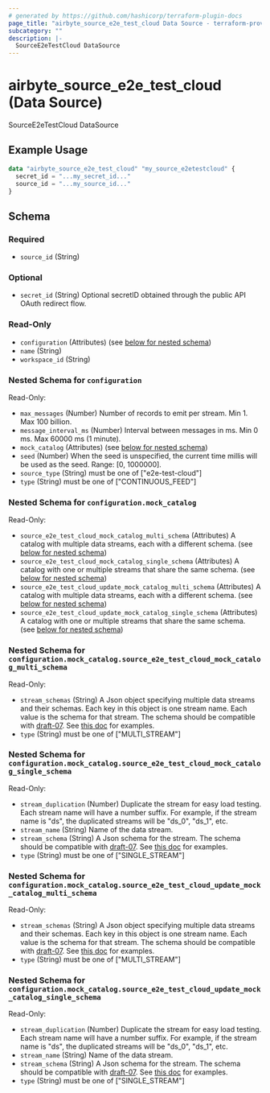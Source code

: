 ```yaml
---
# generated by https://github.com/hashicorp/terraform-plugin-docs
page_title: "airbyte_source_e2e_test_cloud Data Source - terraform-provider-airbyte"
subcategory: ""
description: |-
  SourceE2eTestCloud DataSource
---
```


# airbyte_source_e2e_test_cloud (Data Source)

SourceE2eTestCloud DataSource

## Example Usage

```terraform
data "airbyte_source_e2e_test_cloud" "my_source_e2etestcloud" {
  secret_id = "...my_secret_id..."
  source_id = "...my_source_id..."
}
```

<!-- schema generated by tfplugindocs -->
## Schema

### Required

- `source_id` (String)

### Optional

- `secret_id` (String) Optional secretID obtained through the public API OAuth redirect flow.

### Read-Only

- `configuration` (Attributes) (see [below for nested schema](#nestedatt--configuration))
- `name` (String)
- `workspace_id` (String)

<a id="nestedatt--configuration"></a>
### Nested Schema for `configuration`

Read-Only:

- `max_messages` (Number) Number of records to emit per stream. Min 1. Max 100 billion.
- `message_interval_ms` (Number) Interval between messages in ms. Min 0 ms. Max 60000 ms (1 minute).
- `mock_catalog` (Attributes) (see [below for nested schema](#nestedatt--configuration--mock_catalog))
- `seed` (Number) When the seed is unspecified, the current time millis will be used as the seed. Range: [0, 1000000].
- `source_type` (String) must be one of ["e2e-test-cloud"]
- `type` (String) must be one of ["CONTINUOUS_FEED"]

<a id="nestedatt--configuration--mock_catalog"></a>
### Nested Schema for `configuration.mock_catalog`

Read-Only:

- `source_e2e_test_cloud_mock_catalog_multi_schema` (Attributes) A catalog with multiple data streams, each with a different schema. (see [below for nested schema](#nestedatt--configuration--mock_catalog--source_e2e_test_cloud_mock_catalog_multi_schema))
- `source_e2e_test_cloud_mock_catalog_single_schema` (Attributes) A catalog with one or multiple streams that share the same schema. (see [below for nested schema](#nestedatt--configuration--mock_catalog--source_e2e_test_cloud_mock_catalog_single_schema))
- `source_e2e_test_cloud_update_mock_catalog_multi_schema` (Attributes) A catalog with multiple data streams, each with a different schema. (see [below for nested schema](#nestedatt--configuration--mock_catalog--source_e2e_test_cloud_update_mock_catalog_multi_schema))
- `source_e2e_test_cloud_update_mock_catalog_single_schema` (Attributes) A catalog with one or multiple streams that share the same schema. (see [below for nested schema](#nestedatt--configuration--mock_catalog--source_e2e_test_cloud_update_mock_catalog_single_schema))

<a id="nestedatt--configuration--mock_catalog--source_e2e_test_cloud_mock_catalog_multi_schema"></a>
### Nested Schema for `configuration.mock_catalog.source_e2e_test_cloud_mock_catalog_multi_schema`

Read-Only:

- `stream_schemas` (String) A Json object specifying multiple data streams and their schemas. Each key in this object is one stream name. Each value is the schema for that stream. The schema should be compatible with <a href="https://json-schema.org/draft-07/json-schema-release-notes.html">draft-07</a>. See <a href="https://cswr.github.io/JsonSchema/spec/introduction/">this doc</a> for examples.
- `type` (String) must be one of ["MULTI_STREAM"]


<a id="nestedatt--configuration--mock_catalog--source_e2e_test_cloud_mock_catalog_single_schema"></a>
### Nested Schema for `configuration.mock_catalog.source_e2e_test_cloud_mock_catalog_single_schema`

Read-Only:

- `stream_duplication` (Number) Duplicate the stream for easy load testing. Each stream name will have a number suffix. For example, if the stream name is "ds", the duplicated streams will be "ds_0", "ds_1", etc.
- `stream_name` (String) Name of the data stream.
- `stream_schema` (String) A Json schema for the stream. The schema should be compatible with <a href="https://json-schema.org/draft-07/json-schema-release-notes.html">draft-07</a>. See <a href="https://cswr.github.io/JsonSchema/spec/introduction/">this doc</a> for examples.
- `type` (String) must be one of ["SINGLE_STREAM"]


<a id="nestedatt--configuration--mock_catalog--source_e2e_test_cloud_update_mock_catalog_multi_schema"></a>
### Nested Schema for `configuration.mock_catalog.source_e2e_test_cloud_update_mock_catalog_multi_schema`

Read-Only:

- `stream_schemas` (String) A Json object specifying multiple data streams and their schemas. Each key in this object is one stream name. Each value is the schema for that stream. The schema should be compatible with <a href="https://json-schema.org/draft-07/json-schema-release-notes.html">draft-07</a>. See <a href="https://cswr.github.io/JsonSchema/spec/introduction/">this doc</a> for examples.
- `type` (String) must be one of ["MULTI_STREAM"]


<a id="nestedatt--configuration--mock_catalog--source_e2e_test_cloud_update_mock_catalog_single_schema"></a>
### Nested Schema for `configuration.mock_catalog.source_e2e_test_cloud_update_mock_catalog_single_schema`

Read-Only:

- `stream_duplication` (Number) Duplicate the stream for easy load testing. Each stream name will have a number suffix. For example, if the stream name is "ds", the duplicated streams will be "ds_0", "ds_1", etc.
- `stream_name` (String) Name of the data stream.
- `stream_schema` (String) A Json schema for the stream. The schema should be compatible with <a href="https://json-schema.org/draft-07/json-schema-release-notes.html">draft-07</a>. See <a href="https://cswr.github.io/JsonSchema/spec/introduction/">this doc</a> for examples.
- `type` (String) must be one of ["SINGLE_STREAM"]


